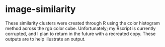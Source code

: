 # image-similarity

These similarity clusters were created through R using the color histogram method across the rgb color cube.  Unfortunately; my Rscript is currently corrupted, and I plan to return in the future with a recreated copy.  These outputs are to help illustrate an output.
